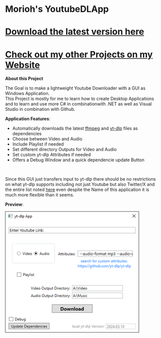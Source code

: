 # Morioh's YoutubeDLApp
# [Download the latest version here](https://github.com/xMorioh/YoutubeDLApp/releases/latest)
# [Check out my other Projects on my Website](https://xmorioh.gitlab.io/index.html)


**About this Project**

The Goal is to make a lightweight Youtube Downloader with a GUI as Windows Application.
<br>
This Project is mostly for me to learn how to create Desktop Applications and to learn and use more C# in combinationwith .NET as well as Visual Studio in combination with Github.


**Application Features**:
* Automatically downloads the latest [ffmpeg](https://github.com/BtbN/FFmpeg-Builds) and [yt-dlp](https://github.com/yt-dlp/yt-dlp) files as dependencies
* Choose between Video and Audio
* Include Playlist if needed
* Set different directory Outputs for Video and Audio
* Set custom yt-dlp Attributes if needed
* Offers a Debug Window and a quick dependencie update Button
<br>

Since this GUI just transfers input to yt-dlp there should be no restrictions on what yt-dlp supports including not just Youtube but also Twitter/X and the entire list noted [here](https://github.com/yt-dlp/yt-dlp?tab=readme-ov-file#extractor-arguments) even despite the Name of this application it is much more flexible than it seems.
<br>

**Preview**:

![YoutubeDLApp-Preview](https://github.com/xMorioh/YoutubeDLApp/blob/master/YoutubeDLApp-Preview.png)